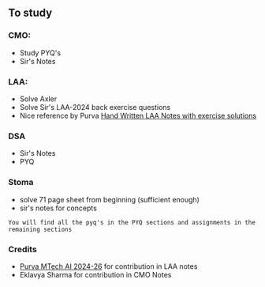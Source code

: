 ## To study 

### CMO:

- Study PYQ's
- Sir's Notes 

### LAA:

- Solve Axler
- Solve Sir's LAA-2024 back exercise questions 
- Nice reference by Purva [Hand Written LAA Notes with exercise solutions](https://thereconpilot.github.io/LAA-2024-Notes/)

### DSA

- Sir's Notes 
- PYQ

### Stoma

- solve 71 page sheet from beginning (sufficient enough)
- sir's notes for concepts 


`You will find all the pyq's in the PYQ sections and assignments in the remaining sections`

### Credits 

- [Purva MTech AI 2024-26](https://www.linkedin.com/in/purvaparmar/) for contribution in LAA notes
- Eklavya Sharma for contribution in CMO Notes
